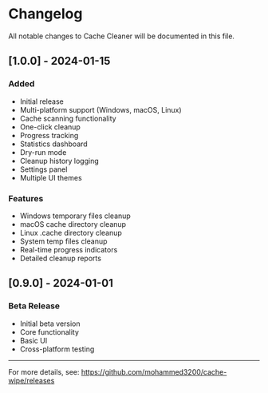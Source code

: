 # Changelog

All notable changes to Cache Cleaner will be documented in this file.

## [1.0.0] - 2024-01-15

### Added
- Initial release
- Multi-platform support (Windows, macOS, Linux)
- Cache scanning functionality
- One-click cleanup
- Progress tracking
- Statistics dashboard
- Dry-run mode
- Cleanup history logging
- Settings panel
- Multiple UI themes

### Features
- Windows temporary files cleanup
- macOS cache directory cleanup
- Linux .cache directory cleanup
- System temp files cleanup
- Real-time progress indicators
- Detailed cleanup reports

## [0.9.0] - 2024-01-01

### Beta Release
- Initial beta version
- Core functionality
- Basic UI
- Cross-platform testing

---

For more details, see: https://github.com/mohammed3200/cache-wipe/releases